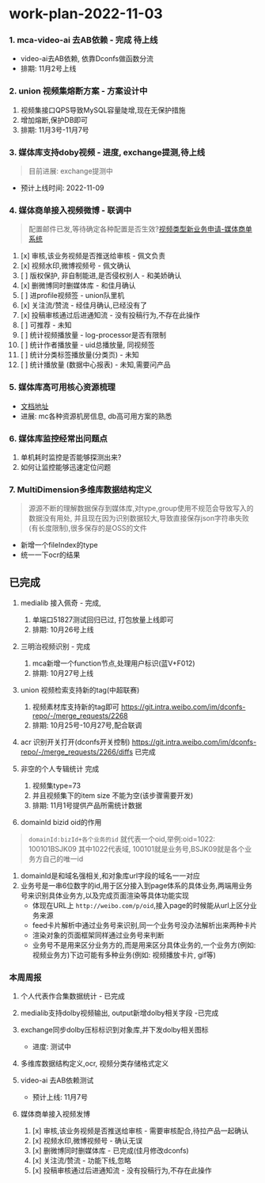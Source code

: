 # work-plan-2022-11-03

### 1. mca-video-ai 去AB依赖 - 完成 待上线
* video-ai去AB依赖, 依靠Dconfs做函数分流
 * 排期: 11月2号上线 
### 2. union 视频集熔断方案 - 方案设计中
    
1. 视频集接口QPS导致MySQL容量陡增,现在无保护措施
2. 增加熔断,保护DB即可
3. 排期: 11月3号-11月7号
### 3. 媒体库支持doby视频  - 进度, exchange提测,待上线
> 目前进展: exchange提测中
* 预计上线时间: 2022-11-09
### 4. 媒体商单接入视频微博 - 联调中
> 配置邮件已发,等待确定各种配置是否生效?[视频类型新业务申请-媒体商单系统](media/16674483468606/%E8%A7%86%E9%A2%91%E7%B1%BB%E5%9E%8B%E6%96%B0%E4%B8%9A%E5%8A%A1%E7%94%B3%E8%AF%B7-%E5%AA%92%E4%BD%93%E5%95%86%E5%8D%95%E7%B3%BB%E7%BB%9F.xlsx)
    
1. [x] 审核,该业务视频是否推送给审核 - 佩文负责
2. [x] 视频水印,微博视频号 - 佩文确认
3. [ ] 版权保护, 非自制能进,是否侵权别人 - 和美娇确认
4. [x] 删微博同时删媒体库 - 和佳月确认
5. [ ] 进profile视频签 - union队里机
6. [x] 关注流/赞流  - 经佳月确认,已经没有了
7. [x] 投稿审核通过后进通知流 - 没有投稿行为,不存在此操作
8. [ ] 可推荐  - 未知
9. [ ] 统计视频播放量 - log-processor是否有限制
10. [ ] 统计作者播放量 - uid总播放量, 同视频签
11. [ ] 统计分类标签播放量(分类页) - 未知
12. [ ] 统计播放量 (数据中心报表) - 未知,需要问产品

### 5. 媒体库高可用核心资源梳理  
* [文档地址](https://wiki.api.weibo.com/zh/weibo_rd/weibo_rd_video/%E8%A7%86%E9%A2%91%E4%B8%AD%E5%8F%B0/wiki/%E4%B8%AD%E5%8F%B0%E6%A0%B8%E5%BF%83%E8%B5%84%E6%BA%90%E6%A2%B3%E7%90%86)
* 进展: mc各种资源机房信息, db高可用方案的熟悉

### 6. 媒体库监控经常出问题点
    
1. 单机耗时监控是否能够探测出来?
2. 如何让监控能够迅速定位问题

### 7. MultiDimension多维库数据结构定义
> 源源不断的理解数据保存到媒体库,对type,group使用不规范会导致写入的数据没有用处, 并且现在因为识别数据较大,导致直接保存json字符串失败(有长度限制),很多保存的是OSS的文件

* 新增一个fileIndex的type
* 统一一下ocr的结果


## 已完成

1. medialib 接入佩奇 - 完成, 
    1. 单端口51827测试回归已过, 打包放量上线即可
    2. 排期: 10月26号上线

2. 三明治视频识别 - 完成
    1. mca新增一个function节点,处理用户标识(蓝V+F012)
    2. 排期: 10月27号上线
    
3. union 视频检索支持新的tag(中超联赛)
    1. 视频素材库支持新的tag即可 https://git.intra.weibo.com/im/dconfs-repo/-/merge_requests/2268
    2. 排期: 10月25号-10月27号,配合联调
    
4. acr 识别开关打开(dconfs开关控制) https://git.intra.weibo.com/im/dconfs-repo/-/merge_requests/2266/diffs 已完成

5. 非空的个人专辑统计 完成
    1. 视频集type=73
    2. 并且视频集下的item size 不能为空(该步骤需要开发)
    3. 排期: 11月1号提供产品所需统计数据

6. domainId bizid oid的作用
> `domainId:bizId+各个业务的id` 就代表一个oid,举例:oid=1022: 100101BSJK09
> 其中1022代表域, 100101就是业务号,BSJK09就是各个业务方自己的唯一id

1. domainId是和域名强相关,和对象库url字段的域名一一对应
2. 业务号是一串6位数字的id,用于区分接入到page体系的具体业务,两端用业务号来识别具体业务方,以及完成页面渲染等具体功能实现
    * 体现在URL上 `http://weibo.com/p/oid`,接入page的时候能从url上区分业务来源
    * feed卡片解析中通过业务号来识别,同一个业务号没办法解析出来两种卡片
    * 渲染对象的页面框架同样通过业务号来判断
    * 业务号不是用来区分业务方的,而是用来区分具体业务的,一个业务方(例如: 视频业务方)下边可能有多种业务(例如: 视频播放卡片, gif等)
### 本周周报

1. 个人代表作合集数据统计 - 已完成
2. medialib支持dolby视频输出, output新增dolby相关字段 -已完成
3. exchange同步dolby压标标识到对象库,并下发dolby相关图标
    * 进度: 测试中
4. 多维库数据结构定义,ocr, 视频分类存储格式定义
5. video-ai 去AB依赖测试
    * 预计上线: 11月7号
6. 媒体商单接入视频发博    
    
    1. [x] 审核,该业务视频是否推送给审核 - 需要审核配合,待拉产品一起确认
    2. [x] 视频水印,微博视频号 - 确认无误
    3. [x] 删微博同时删媒体库 - 已完成(佳月修改dconfs)
    4. [x] 关注流/赞流  - 功能下线,忽略
    5. [x] 投稿审核通过后进通知流 - 没有投稿行为,不存在此操作